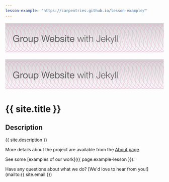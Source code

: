 ```yaml
---  
lesson-example: "https://carpentries.github.io/lesson-example/"
---    
```


![Group Website with Jekyll](./images/site_banner.png)

[![Group Website with Jekyll](./images/site_banner.png)](https://JulianKarlBauer.github.io/group-website/)

# {{ site.title }}
  
## Description
{{ site.description }}
           
More details about the project are available from the [About page](about).
           
See some [examples of our work]({{ page.example-lesson }}).

Have any questions about what we do? [We'd love to hear from you!](mailto:{{ site.email }})
